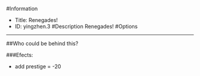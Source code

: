 #Information
 - Title: Renegades!
 - ID: yingzhen.3
#Description
Renegades!
#Options

___
##Who could be behind this?

###Efects:<ul><li>add prestige = -20</li></ul>
